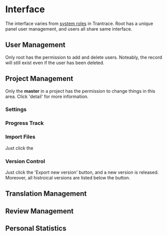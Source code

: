 # Interface

The interface varies from [system roles](/roles.md) in Trantrace. Root has a unique panel user management, and users all share same interface.


## User Management

Only root has the permission to add and delete users. Noteably, the record will still exist even if the user has been deleted.



## Project Management

Only the **master** in a project has the permission to change things in this area. Click 'detail' for more information.

### Settings

### Progress Track

### Import Files
Just click the 

### Version Control

Just click the 'Export new version' button, and a new version is released. Moreover, all histroical versions are listed below the button.

## Translation Management



## Review Management



## Personal Statistics

## 



